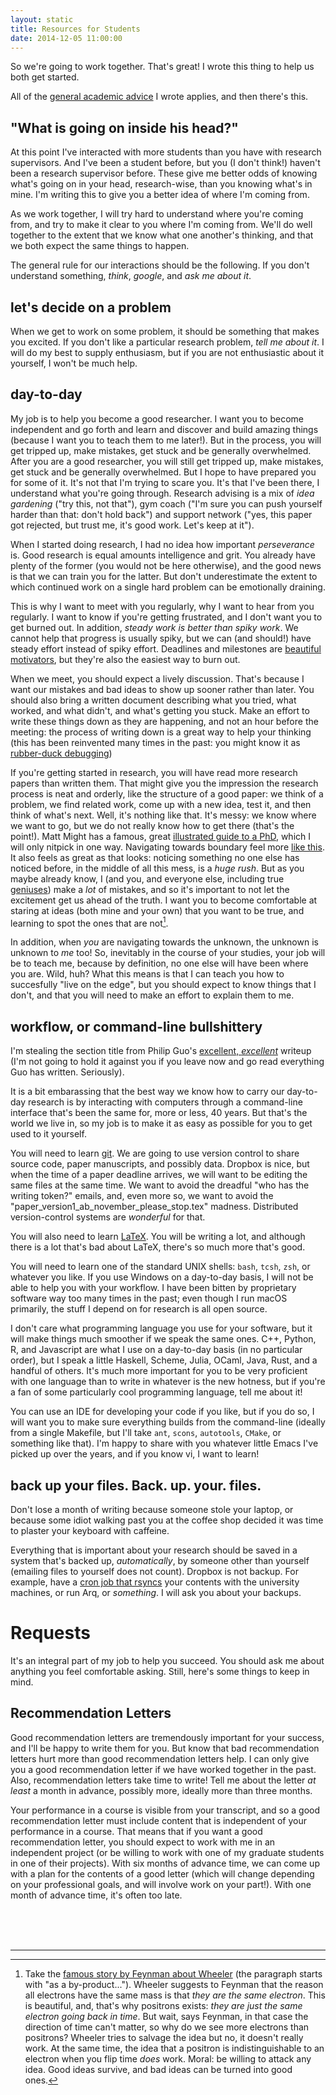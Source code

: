 ```yaml
---
layout: static
title: Resources for Students
date: 2014-12-05 11:00:00
---
```


So we're going to work together. That's great! I wrote this thing to
help us both get started. 

All of the [general academic advice](academics.html) I wrote applies, and
then there's this.

## "What is going on inside his head?"

At this point I've interacted with more students than you have with
research supervisors. And I've been a student before, but you (I don't
think!) haven't been a research supervisor before. These give me
better odds of knowing what's going on in your head, research-wise,
than you knowing what's in mine. I'm writing this to give you a better
idea of where I'm coming from.

As we work together, I will try hard to understand where you're coming
from, and try to make it clear to you where I'm coming from. We'll do
well together to the extent that we know what one another's thinking,
and that we both expect the same things to happen.

The general rule for our interactions should be the following. If you
don't understand something, *think*, *google*, and *ask me about it*.

## let's decide on a problem

When we get to work on some problem, it should be something that makes
you excited. If you don't like a particular research problem, *tell me
about it*. I will do my best to supply enthusiasm, but if you are not
enthusiastic about it yourself, I won't be much help.

## day-to-day

My job is to help you become a good researcher. I want you to become
independent and go forth and learn and discover and build amazing
things (because I want you to teach them to me later!). But in the
process, you will get tripped up, make mistakes, get stuck and be
generally overwhelmed. After you are a good researcher, you will
still get tripped up, make mistakes, get stuck and be generally
overwhelmed. But I hope to have prepared you for some of it.  It's not
that I'm trying to scare you. It's that I've been there, I
understand what you're going through. Research advising is a mix of *idea
gardening* ("try this, not that"), gym coach ("I'm sure you can push
yourself harder than that: don't hold back") and support network
("yes, this paper got rejected, but trust me, it's good work. Let's
keep at it").

When I started doing research, I had no idea how important
*perseverance* is. Good research is equal amounts intelligence and
grit. You already have plenty of the former (you would not be here
otherwise), and the good news is that we can train you for the
latter. But don't underestimate the extent to which continued work on
a single hard problem can be emotionally draining.

This is why I want to meet with you regularly, why I want to hear
from you regularly. I want to know if you're getting frustrated, and
I don't want you to get burned out. In addition, *steady work is
better than spiky work*. We cannot help that progress is usually
spiky, but we can (and should!) have steady effort instead of spiky
effort. Deadlines and milestones are
[beautiful motivators](http://www.nytimes.com/2014/04/23/upshot/what-good-marathons-and-bad-investments-have-in-common.html?_r=0),
but they're also the easiest way to burn out.

When we meet, you should expect a lively discussion. That's because I
want our mistakes and bad ideas to show up sooner rather than
later. You should also bring a written document describing what you
tried, what worked, and what didn't, and what's getting you
stuck. Make an effort to write these things down as they are
happening, and not an hour before the meeting: the process of writing
down is a great way to help your thinking (this has been reinvented
many times in the past: you might know it as [rubber-duck debugging](https://en.wikipedia.org/wiki/Rubber_duck_debugging))

If you're getting started in research, you will have read more
research papers than written them. That might give you the impression
the research process is neat and orderly, like the structure of a good
paper: we think of a problem, we find related work, come up with a new
idea, test it, and then think of what's next.
Well, it's nothing like that. It's messy:
we know where we want to go, but we do not really know how to get
there (that's the point!). Matt Might has a famous, great
[illustrated guide to a PhD](http://matt.might.net/articles/phd-school-in-pictures/),
which I will only nitpick in one way. Navigating towards boundary feel
more
[like this](http://boingboing.net/2010/02/09/deep-zoom-into-mande.html).
It also feels as great as that looks: noticing something no one else
has noticed before, in the middle of all this mess, is a *huge rush*. 
But as you maybe already know, I
(and you, and everyone else, including true
[geniuses](http://mathoverflow.net/questions/879/most-interesting-mathematics-mistake/921#921))
make a *lot* of mistakes, and so it's important to not let the
excitement get us ahead of the truth. I want you to become comfortable
at staring at ideas (both mine and your own) that you want to be true,
and learning to spot the ones that are not[^1].

In addition, when *you* are navigating towards the unknown, the
unknown is unknown to *me* too! So, inevitably in the course of your studies,
your job will be to teach me, because by definition, no one else will
have been where you are. Wild, huh? What this means is that I can
teach you how to succesfully "live on the edge", but you should expect
to know things that I don't, and that you will need to make an effort
to explain them to me.

## workflow, or command-line bullshittery

I'm stealing the section title from Philip Guo's
[excellent, *excellent*](http://www.pgbovine.net/command-line-bullshittery.htm)
writeup (I'm not going to hold it against you if you leave now and go
read everything Guo has written. Seriously).

It is a bit embarassing that the best way
we know how to carry our day-to-day research is by interacting with
computers through a command-line interface that's been the same for,
more or less, 40 years. But that's the world we live in, so my job is to make it
as easy as possible for you to get used to it yourself.

You will need to learn [git](http://git-scm.com/). We are going to use
version control to share source code, paper manuscripts, and possibly
data. Dropbox is nice, but when the time of a paper deadline arrives,
we will want to be editing the same files at the same time. We want to
avoid the dreadful "who has the writing token?" emails, and, even more
so, we want to avoid the
"paper\_version1\_ab\_november\_please\_stop.tex" madness. Distributed
version-control systems are *wonderful* for that.

You will also need to learn
[LaTeX](http://www.latex-project.org/). You will be writing a lot, and
although there is a lot that's bad about LaTeX, there's so much more
that's good.

You will need to learn one of the standard UNIX shells: `bash`,
`tcsh`, `zsh`, or whatever you like. If you use Windows on a
day-to-day basis, I will not be able to help you with your workflow. I
have been bitten by proprietary software way too many times in the
past; even though I run macOS primarily, the stuff I depend on for
research is all open source.

I don't care what programming language you use for your software, but
it will make things much smoother if we speak the same ones.  C++,
Python, R, and Javascript are what I use on a day-to-day basis (in no
particular order), but I speak a little Haskell, Scheme, Julia, OCaml,
Java, Rust, and a handful of others. It's much more important for you to be
very proficient with one language than to write in whatever is the new
hotness, but if you're a fan of some particularly cool programming
language, tell me about it!

You can use an IDE for developing your code if you like, but if you do
so, I will want you to make sure everything builds from the
command-line (ideally from a single Makefile, but I'll take `ant`,
`scons`, `autotools`, `CMake`, or something like that). I'm happy to
share with you whatever little Emacs I've picked up over the years,
and if you know vi, I want to learn!

## back up your files. Back. up. your. files.

Don't lose a month of writing because someone stole your
laptop, or because some idiot walking past you at the coffee shop
decided it was time to plaster your keyboard with caffeine.

Everything that is important about your research should be saved in a
system that's backed up, *automatically*, by someone other than
yourself (emailing files to yourself does not count). Dropbox is not backup. For
example, have a [cron job that rsyncs](#command-line-bullshittery)
your contents with the university machines, or run Arq, or
*something*. I will ask you about your backups.

# Requests

It's an integral part of my job to help you succeed. You should ask me
about anything you feel comfortable asking. Still, here's some things
to keep in mind.

## Recommendation Letters

Good recommendation letters are tremendously important for your
success, and I'll be happy to write them for you. But know that bad
recommendation letters hurt more than good recommendation letters
help. I can only give you a good recommendation letter if we have
worked together in the past. Also, recommendation letters take time to
write! Tell me about the letter *at least* a month in advance,
possibly more, ideally more than three months.

Your performance in a course is visible from your transcript, and so a
good recommendation letter must include content that is independent of
your performance in a course. That means that if you want a good
recommendation letter, you should expect to work with me in an
independent project (or be willing to work with one of my graduate
students in one of their projects). With six months of advance time,
we can come up with a plan for the contents of a good letter (which
will change depending on your professional goals, and will involve
work on your part!). With one month of advance time, it's often too
late.

<br/><br/><br/>

-------

[^1]: Take the [famous story by Feynman about Wheeler](http://www.nobelprize.org/nobel_prizes/physics/laureates/1965/feynman-lecture.html) (the paragraph starts with "as a by-product..."). Wheeler suggests to Feynman that the reason all electrons have the same mass is that *they are the same electron*. This is beautiful, and, that's why positrons exists: *they are just the same electron going back in time*. But wait, says Feynman, in that case the direction of time can't matter, so why do we see more electrons than positrons? Wheeler tries to salvage the idea but no, it doesn't really work. At the same time, the idea that a positron is indistinguishable to an electron when you flip time *does* work. Moral: be willing to attack any idea. Good ideas survive, and bad ideas can be turned into good ones.
